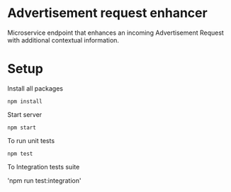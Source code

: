# Advertisement request enhancer
Microservice endpoint that enhances an incoming Advertisement Request with additional contextual information.

# Setup

Install all packages

`npm install`

Start server

`npm start`

To run unit tests

`npm test`

To Integration tests suite

'npm run test:integration'
